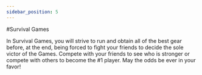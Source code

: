```yaml
---
sidebar_position: 5
---
```


#Survival Games

In Survival Games, you will strive to run and obtain all of the best gear before, at the end, being forced to fight your friends to decide the sole victor of the Games. Compete with your friends to see who is stronger or compete with others to become the #1 player. May the odds be ever in your favor!

